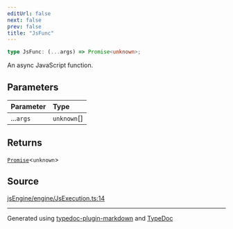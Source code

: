 ```yaml
---
editUrl: false
next: false
prev: false
title: "JsFunc"
---
```


```ts
type JsFunc: (...args) => Promise<unknown>;
```

An async JavaScript function.

## Parameters

| Parameter | Type |
| :------ | :------ |
| ...`args` | `unknown`[] |

## Returns

[`Promise`]( https://developer.mozilla.org/docs/Web/JavaScript/Reference/Global_Objects/Promise )\<`unknown`\>

## Source

[jsEngine/engine/JsExecution.ts:14](https://github.com/mProjectsCode/obsidian-js-engine-plugin/blob/b447776/jsEngine/engine/JsExecution.ts#L14)

***

Generated using [typedoc-plugin-markdown](https://www.npmjs.com/package/typedoc-plugin-markdown) and [TypeDoc](https://typedoc.org/)
